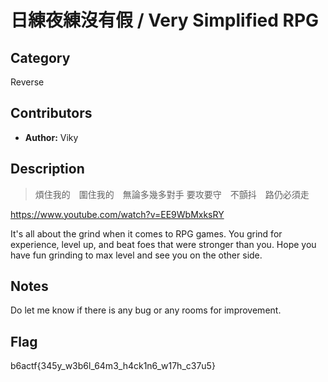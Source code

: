 # 日練夜練沒有假 / Very Simplified RPG

## Category

Reverse

## Contributors

-   **Author:** Viky

## Description

> 煩住我的　圍住我的　無論多幾多對手
> 要攻要守　不顫抖　路仍必須走

https://www.youtube.com/watch?v=EE9WbMxksRY

It's all about the grind when it comes to RPG games. You grind for experience, level up, and beat foes that were stronger than you. Hope you have fun grinding to max level and see you on the other side.

## Notes
Do let me know if there is any bug or any rooms for improvement.

## Flag
b6actf{345y_w3b6l_64m3_h4ck1n6_w17h_c37u5}
